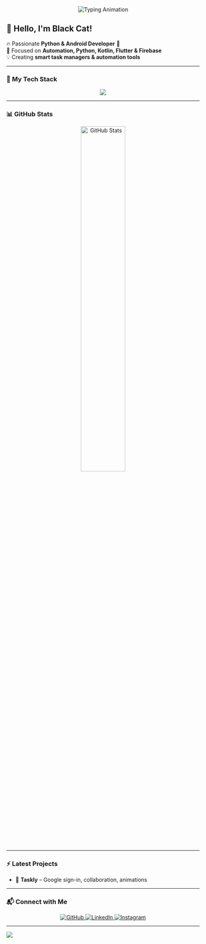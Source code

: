 <!-- Banner Image -->
<p align="center">
  <img src="https://readme-typing-svg.herokuapp.com?font=Fira+Code&size=22&pause=1000&color=F7B93E&width=435&lines=Hey+there!+I'm+Black+Cat+😼;A+Passionate+Programmer;I'm+a+Tea+Lover+❤;Building+productive+projects" alt="Typing Animation">
</p>

<!-- Introduction -->
## 👋 Hello, I'm Black Cat!  

🔥 Passionate **Python & Android Developer** 🚀  
🎯 Focused on **Automation, Python, Kotlin, Flutter & Firebase**  
💡 Creating **smart task managers & automation tools**  

---

### 🚀 My Tech Stack  
<p align="center">
  <img src="https://skillicons.dev/icons?i=python,kotlin,flutter,dart,firebase,gcp,github,androidstudio,vscode,pycharm,idea,notion" />
</p>

---

### 📊 GitHub Stats  
<p align="center">
  <img src="https://github-readme-stats.vercel.app/api?username=BIackCatt&show_icons=true&theme=radical" width="48%" alt="GitHub Stats">
</p>

---

### ⚡ Latest Projects  
- 📝 **Taskly** – Google sign-in, collaboration, animations     

---

### 📬 Connect with Me  
<p align="center">
 <a href="https://github.com/BIackCatt">
    <img src="https://img.shields.io/badge/GitHub-181717?style=for-the-badge&logo=github&logoColor=white" alt="GitHub">
  </a>
  <a href="https://eg.linkedin.com/in/ibrahim-mahmoud-1930b3329">
    <img src="https://img.shields.io/badge/LinkedIn-0077B5?style=for-the-badge&logo=linkedin&logoColor=white" alt="LinkedIn">
  </a>
  <a href="https://www.instagram.com/hemako_m?igsh=dXB5dXBnYmgyaTFh">
    <img src="https://img.shields.io/badge/Instagram-E4405F?style=for-the-badge&logo=instagram&logoColor=white" alt="Instagram">
  </a>
</p>

---

<img src="https://github.com/BIackCatt/BIackCatt/blob/output/github-contribution-grid-snake.svg">
